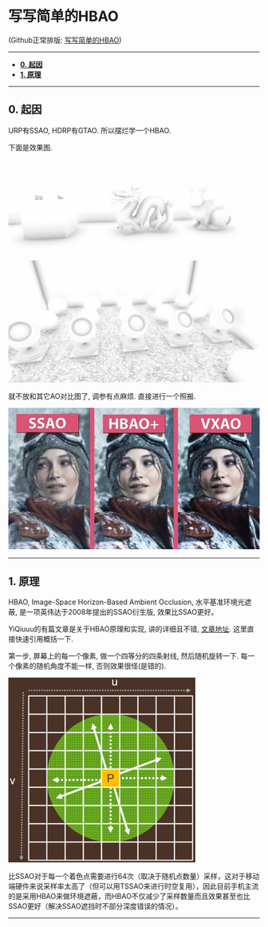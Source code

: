写写简单的HBAO
======

(Github正常排版: [写写简单的HBAO][1])

-----------------


<!-- @import "[TOC]" {cmd="toc" depthFrom=1 depthTo=6 orderedList=false} -->

<!-- code_chunk_output -->

- [**0. 起因**](#0-起因)
- [**1. 原理**](#1-原理)

<!-- /code_chunk_output -->



-----------------

## **0. 起因**

URP有SSAO, HDRP有GTAO. 所以摆烂学一个HBAO.

下面是效果图.

![](Images/HBAO_00.jpg)

![](Images/HBAO_01.jpg)

就不放和其它AO对比图了, 调参有点麻烦. 直接进行一个照搬.

![](Images/HBAO_02.jpg)


-----------------

## **1. 原理**

HBAO, Image-Space Horizon-Based Ambient Occlusion, 水平基准环境光遮蔽, 是一项英伟达于2008年提出的SSAO衍生版, 效果比SSAO更好。

YiQiuuu的有篇文章是关于HBAO原理和实现, 讲的详细且不错, [文章地址][2]. 这里直接快速引用概括一下.


第一步, 屏幕上的每一个像素, 做一个四等分的四条射线, 然后随机旋转一下. 每一个像素的随机角度不能一样, 否则效果很怪(是错的).

![](Images/HBAO_03.jpg)


比SSAO对于每一个着色点需要进行64次（取决于随机点数量）采样，这对于移动端硬件来说采样率太高了（但可以用TSSAO来进行时空复用），因此目前手机主流的是采用HBAO来做环境遮蔽，而HBAO不仅减少了采样数量而且效果甚至也比SSAO更好（解决SSAO遮挡时不部分深度错误的情况）。

-----------------

[1]:https://github.com/HHHHHHHHHHHHHHHHHHHHHCS/MyStudyNote/blob/main/MyNote/
[2]:https://zhuanlan.zhihu.com/p/103683536